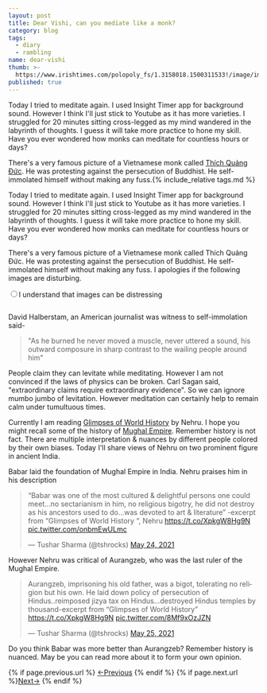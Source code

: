 ```yaml
---
layout: post
title: Dear Vishi, can you mediate like a monk?
category: blog
tags:
  - diary
  - rambling
name: dear-vishi
thumb: >-
  https://www.irishtimes.com/polopoly_fs/1.3158018.1500311533!/image/image.jpg_gen/derivatives/box_620_330/image.jpg
published: true
---
```



<p>Today I tried to meditate again. I used Insight Timer app for background sound. However I think I'll just stick to Youtube as it has more varieties. I struggled for 20 minutes sitting cross-legged as my mind wandered in the labyrinth of thoughts. I guess it will take more practice to hone my skill. Have you ever wondered how monks can meditate for countless hours or days?</p>

There's a very famous picture of a Vietnamese monk called [Thích Quảng Đức](https://en.wikipedia.org/wiki/Th%C3%ADch_Qu%E1%BA%A3ng_%C4%90%E1%BB%A9c). He was protesting against the persecution of Buddhist. He self-immolated himself without making any fuss.{% include_relative tags.md %}

<p>Today I tried to meditate again. I used Insight Timer app for background sound. However I think I'll just stick to Youtube as it has more varieties. I struggled for 20 minutes sitting cross-legged as my mind wandered in the labyrinth of thoughts. I guess it will take more practice to hone my skill. Have you ever wondered how monks can meditate for countless hours or days?</p>

There's a very famous picture of a Vietnamese monk called Thích Quảng Đức. He was protesting against the persecution of Buddhist. He self-immolated himself without making any fuss. I apologies if the following images are disturbing.

<script type="text/javascript">
function changeImage(elem) {
  var imageUrl = elem.getAttribute('image');
  document.getElementById('imgview').setAttribute('src', imageUrl);
}
document.querySelector('[value="one"]').click();
</script>


<div id="form1">
  <form name='test'>
    <span><input onclick="changeImage(this)" type="radio" image="https://upload.wikimedia.org/wikipedia/commons/thumb/3/38/Th%C3%ADch_Qu%E1%BA%A3ng_%C4%90%E1%BB%A9c_self-immolation.jpg/1920px-Th%C3%ADch_Qu%E1%BA%A3ng_%C4%90%E1%BB%A9c_self-immolation.jpg" name="field" value="one">I understand that images can be distressing</span>
  </form>
</div>
<div id="imagetest">
    <img id="imgview" src="">
</div>

David Halberstam, an American journalist was witness to self-immolation said-

> "As he burned he never moved a muscle, never uttered a sound, his outward composure in sharp contrast to the wailing people around him"


People claim they can levitate while meditating. However I am not convinced if the laws of physics can be broken. Carl Sagan said, "extraordinary claims require extraordinary evidence". So we can ignore mumbo jumbo of levitation. However meditation can certainly help to remain calm under tumultuous times.


Currently I am reading [Glimpses of World History](http://randomwits.com/books) by Nehru. I hope you might recall some of the history of [Mughal Empire](https://en.wikipedia.org/wiki/Mughal_Empire). Remember history is not fact. There are multiple interpretation & nuances by different people colored by their own biases. Today I'll share views of Nehru on two prominent figure in ancient India.

Babar laid the foundation of Mughal Empire in India. Nehru praises him in his description

<blockquote class="twitter-tweet"><p lang="en" dir="ltr">“Babar was one of the most cultured &amp; delightful persons one could meet...no sectarianism in him, no religious bigotry, he did not destroy as his ancestors used to do...was devoted to art &amp; literature” -excerpt from “Glimpses of World History “, Nehru <a href="https://t.co/XpkgW8Hg9N">https://t.co/XpkgW8Hg9N</a> <a href="https://t.co/onbmEwULmc">pic.twitter.com/onbmEwULmc</a></p>&mdash; Tushar Sharma (@tshrocks) <a href="https://twitter.com/tshrocks/status/1396728857437241344?ref_src=twsrc%5Etfw">May 24, 2021</a></blockquote> <script async src="https://platform.twitter.com/widgets.js" charset="utf-8"></script>

However Nehru was critical of Aurangzeb, who was the last ruler of the Mughal Empire.

<blockquote class="twitter-tweet"><p lang="en" dir="ltr">Aurangzeb, imprisoning his old father, was a bigot, tolerating no religion but his own. He laid down policy of persecution of Hindus..reimposed jizya tax on Hindus...destroyed Hindus temples by thousand-excerpt from “Glimpses of World History” <a href="https://t.co/XpkgW8Hg9N">https://t.co/XpkgW8Hg9N</a> <a href="https://t.co/8Mf9xOzJZN">pic.twitter.com/8Mf9xOzJZN</a></p>&mdash; Tushar Sharma (@tshrocks) <a href="https://twitter.com/tshrocks/status/1397137200492384256?ref_src=twsrc%5Etfw">May 25, 2021</a></blockquote> <script async src="https://platform.twitter.com/widgets.js" charset="utf-8"></script>


Do you think Babar was more better than Aurangzeb? Remember history is nuanced. May be you can read more about it to form your own opinion. 

<nav class="pagination clear" style="padding-bottom:20px;">
{% if page.previous.url %} <a class="prev-item" href="{{page.previous.url}}" title="Previous Post: {{page.previous.title}}">&larr;Previous</a>   {% endif %}  {% if page.next.url %}<a class="next-item" href="{{page.next.url}}" title="Next Post: {{page.next.title}}">Next&rarr;</a>         {% endif %}
</nav>
